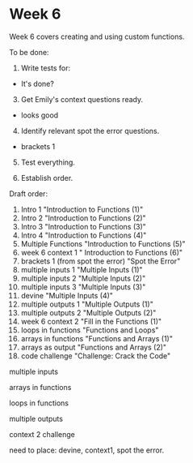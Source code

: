 # Week 6

Week 6 covers creating and using custom functions.


To be done:

1. Write tests for:
 - It's done?

3. Get Emily's context questions ready.
 - looks good

4. Identify relevant spot the error questions.
 - brackets 1

5. Test everything.

6. Establish order.

Draft order:

1. Intro 1 "Introduction to Functions (1)"
2. Intro 2 "Introduction to Functions (2)"
3. Intro 3 "Introduction to Functions (3)"
4. Intro 4 "Introduction to Functions (4)"
5. Multiple Functions "Introduction to Functions (5)"
6. week 6 context 1 " Introduction to Functions (6)"
7. brackets 1 (from spot the error) "Spot the Error"
8. multiple inputs 1 "Multiple Inputs (1)"
9. multiple inputs 2 "Multiple Inputs (2)"
10. multiple inputs 3 "Multiple Inputs (3)"
11. devine "Multiple Inputs (4)"
12. multiple outputs 1 "Multiple Outputs (1)"
13. multiple outputs 2 "Multiple Outputs (2)"
14. week 6 context 2 "Fill in the Functions (1)"
15. loops in functions "Functions and Loops"
16. arrays in functions "Functions and Arrays (1)"
17. arrays as output "Functions and Arrays (2)"
18. code challenge "Challenge: Crack the Code"



multiple inputs

arrays in functions

loops in functions

multiple outputs

context 2
challenge

need to place: devine, context1, spot the error.
